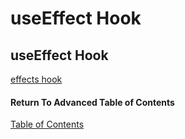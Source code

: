 # useEffect Hook

## useEffect Hook

[effects hook](https://reactjs.org/docs/hooks-effect.html)<br>

#### Return To Advanced Table of Contents
[Table of Contents](https://github.com/TraceDugar/reading-notes/blob/main/401/toc.md)<br>
